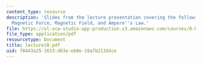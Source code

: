```yaml
---
content_type: resource
description: 'Slides from the lecture presentation covering the following topics:
  Magnetic Force, Magnetic Field, and Ampere''s Law.'
file: https://ol-ocw-studio-app-production.s3.amazonaws.com/courses/8-022-physics-ii-electricity-and-magnetism-fall-2004/f8443a251633d63eeb0e19a7b213d4ce_lecture10.pdf
file_type: application/pdf
resourcetype: Document
title: lecture10.pdf
uid: f8443a25-1633-d63e-eb0e-19a7b213d4ce
---
```

